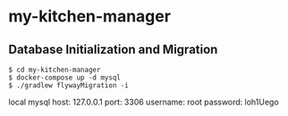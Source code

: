 # my-kitchen-manager

## Database Initialization and Migration
```aidl
$ cd my-kitchen-manager
$ docker-compose up -d mysql
$ ./gradlew flywayMigration -i
```

local mysql
host: 127.0.0.1
port: 3306
username: root
password: loh1Uego
